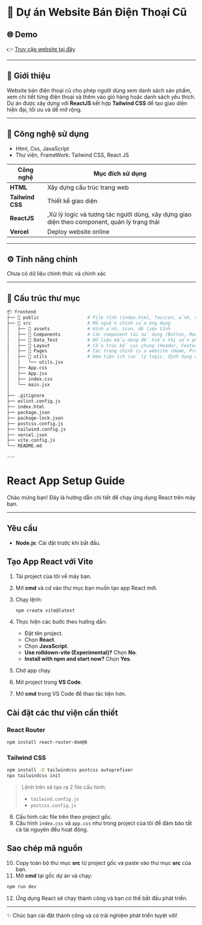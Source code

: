# 📱 Dự án Website Bán Điện Thoại Cũ

## 🌐 Demo
👉 [Truy cập website tại đây](https://phone-react-nine.vercel.app/)

---

## 🧩 Giới thiệu

Website bán điện thoại cũ cho phép người dùng xem danh sách sản phẩm, xem chi tiết từng điện thoại và thêm vào giỏ hàng hoặc danh sách yêu thích.  
Dự án được xây dựng với **ReactJS** kết hợp **Tailwind CSS** để tạo giao diện hiện đại, tối ưu và dễ mở rộng.

---

## 🚀 Công nghệ sử dụng
+ Html, Css, JavaScript 
+ Thư viện, FrameWork: Tailwind CSS, React JS

| Công nghệ | Mục đích sử dụng |
|------------|------------------|
| **HTML** | Xây dựng cấu trúc trang web |
| **Tailwind CSS** | Thiết kế giao diện |
| **ReactJS** | ,Xử lý logic và tương tác người dùng, xây dựng giao diện theo component, quản lý trạng thái |
| **Vercel** | Deploy website online |

---

## ⚙️ Tính năng chính
Chưa có dữ liệu chính thức và chính xác

---

## 📂 Cấu trúc thư mục
```bash
📦 frontend
├── 📁 public                  # File tĩnh (index.html, favicon, ảnh, v.v.)
├── 📁 src                     # Mã nguồn chính của ứng dụng
│   ├── 📁 assets              # Hình ảnh, icon, dữ liệu tĩnh
│   ├── 📁 Components          # Các component tái sử dụng (Button, Modal, Input, v.v.)
│   ├── 📁 Data_Test           # Dữ liệu mẫu dùng để hiển thị sản phẩm (JSON)
│   ├── 📁 Layout              # Cấu trúc bố cục chung (Header, Footer, Navbar)
│   ├── 📁 Pages               # Các trang chính của website (Home, ProductDetail, Cart, v.v.)
│   ├── 📁 utils               # Hàm tiện ích (xử lý logic, định dạng dữ liệu, v.v.)
│   │   └── utils.jsx
│   ├── App.css
│   ├── App.jsx
│   ├── index.css
│   └── main.jsx
│
├── .gitignore
├── eslint.config.js
├── index.html
├── package.json
├── package-lock.json
├── postcss.config.js
├── tailwind.config.js
├── vercel.json
├── vite.config.js
└── README.md

---
```

# React App Setup Guide

Chào mừng bạn! Đây là hướng dẫn chi tiết để chạy ứng dụng React trên máy bạn.

---

## Yêu cầu

* **Node.js**: Cài đặt trước khi bắt đầu.

## Tạo App React với Vite

1. Tải project của tôi về máy bạn.

2. Mở **cmd** và cd vào thư mục bạn muốn tạo app React mới.

3. Chạy lệnh:

   ```bash
   npm create vite@latest
   ```

4. Thực hiện các bước theo hướng dẫn:

   * Đặt tên project.
   * Chọn **React**.
   * Chọn **JavaScript**.
   * **Use rolldown-vite (Experimental)?** Chọn **No**.
   * **Install with npm and start now?** Chọn **Yes**.

5. Chờ app chạy.

6. Mở project trong **VS Code**.

7. Mở **cmd** trong VS Code để thao tác tiện hơn.

## Cài đặt các thư viện cần thiết

### React Router

```bash
npm install react-router-dom@6
```

### Tailwind CSS

```bash
npm install -D tailwindcss postcss autoprefixer
npx tailwindcss init
```

> Lệnh trên sẽ tạo ra 2 file cấu hình:
>
> * `tailwind.config.js`
> * `postcss.config.js`

8. Cấu hình các file trên theo project gốc.
9. Cấu hình `index.css` và `app.css` như trong project của tôi để đảm bảo tất cả tài nguyên đều hoạt động.

## Sao chép mã nguồn

10. Copy toàn bộ thư mục **src** từ project gốc và paste vào thư mục **src** của bạn.
11. Mở **cmd** tại gốc dự án và chạy:

```bash
npm run dev
```

12. Ứng dụng React sẽ chạy thành công và bạn có thể bắt đầu phát triển.

---

✨ Chúc bạn cài đặt thành công và có trải nghiệm phát triển tuyệt vời!



